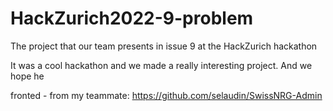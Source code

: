 # HackZurich2022-9-problem
The project that our team presents in issue 9 at the HackZurich hackathon

 It was a cool hackathon and we made a really interesting project. And we hope he

fronted - from my teammate: https://github.com/selaudin/SwissNRG-Admin

